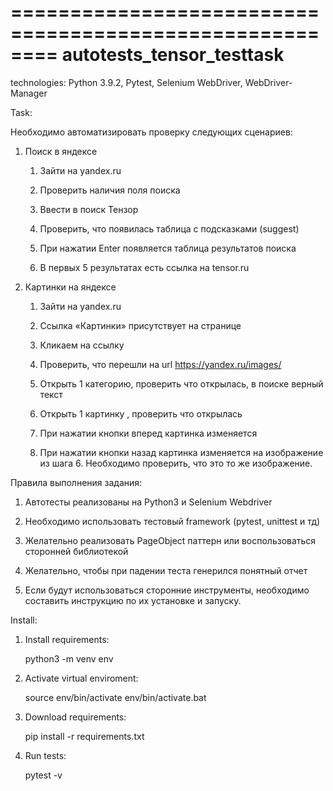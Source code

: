 ========================================================
autotests_tensor_testtask
========================================================
technologies: Python 3.9.2, Pytest, Selenium WebDriver, WebDriver-Manager

Task:

Необходимо автоматизировать проверку следующих сценариев:

1) Поиск в яндексе

	1) Зайти на yandex.ru

	2) Проверить наличия поля поиска

	3) Ввести в поиск Тензор

	4) Проверить, что появилась таблица с подсказками (suggest)

	5) При нажатии Enter появляется таблица результатов поиска

	6) В первых 5 результатах есть ссылка на tensor.ru

2) Картинки на яндексе

	1) Зайти на yandex.ru

	2) Ссылка «Картинки» присутствует на странице

	3) Кликаем на ссылку

	4) Проверить, что перешли на url https://yandex.ru/images/

	5) Открыть 1 категорию, проверить что открылась, в поиске верный текст

	6) Открыть 1 картинку , проверить что открылась

	7) При нажатии кнопки вперед картинка изменяется

	8) При нажатии кнопки назад картинка изменяется на изображение из шага 6. Необходимо проверить, что это то же изображение.

Правила выполнения задания:

1) Автотесты реализованы на Python3 и Selenium Webdriver

2) Необходимо использовать тестовый framework (pytest, unittest и тд)

3) Желательно реализовать PageObject паттерн или воспользоваться сторонней библиотекой

4) Желательно, чтобы при падении теста генерился понятный отчет

5) Если будут использоваться сторонние инструменты, необходимо составить инструкцию по их установке и запуску.

Install:

1) Install requirements:

    python3 -m venv env

2) Activate virtual enviroment:

    source env/bin/activate
    env/bin/activate.bat

3) Download requirements:

    pip install -r requirements.txt

4) Run tests:

    pytest -v